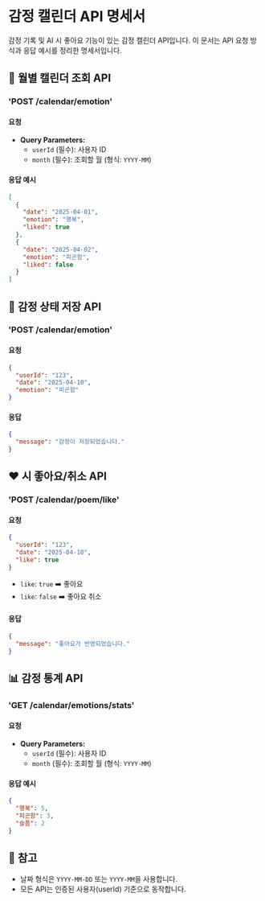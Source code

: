 # 감정 캘린더 API 명세서

감정 기록 및 AI 시 좋아요 기능이 있는 감정 캘린더 API입니다. 이 문서는 API 요청 방식과 응답 예시를 정리한 명세서입니다.

## 📆 월별 캘린더 조회 API

### 'POST /calendar/emotion'

#### 요청

- **Query Parameters:**
  - `userId` (필수): 사용자 ID
  - `month` (필수): 조회할 월 (형식: `YYYY-MM`)

#### 응답 예시

```json
[
  {
    "date": "2025-04-01",
    "emotion": "행복",
    "liked": true
  },
  {
    "date": "2025-04-02",
    "emotion": "피곤함",
    "liked": false
  }
]
```

## 💬 감정 상태 저장 API

### 'POST /calendar/emotion'

#### 요청

```json
{
  "userId": "123",
  "date": "2025-04-10",
  "emotion": "피곤함"
}
```

#### 응답

```json
{
  "message": "감정이 저장되었습니다."
}
```

## ❤️ 시 좋아요/취소 API

### 'POST /calendar/poem/like'

#### 요청

```json
{
  "userId": "123",
  "date": "2025-04-10",
  "like": true
}
```

- `like`: `true` ➡️ 좋아요
- `like`: `false` ➡️ 좋아요 취소

#### 응답

```json
{
  "message": "좋아요가 반영되었습니다."
}
```

## 📊 감정 통계 API

### 'GET /calendar/emotions/stats'

#### 요청

- **Query Parameters:**
  - `userId` (필수): 사용자 ID
  - `month` (필수): 조회할 월 (형식: `YYYY-MM`)

#### 응답 예시

```json
{
  "행복": 5,
  "피곤함": 3,
  "슬픔": 2
}
```

## 📝 참고

- 날짜 형식은 `YYYY-MM-DD` 또는 `YYYY-MM`을 사용합니다.
- 모든 API는 인증된 사용자(userId) 기준으로 동작합니다.
